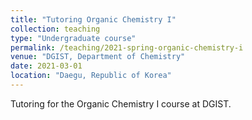 ```yaml
---
title: "Tutoring Organic Chemistry I"
collection: teaching
type: "Undergraduate course"
permalink: /teaching/2021-spring-organic-chemistry-i
venue: "DGIST, Department of Chemistry"
date: 2021-03-01
location: "Daegu, Republic of Korea"
---
```


Tutoring for the Organic Chemistry I course at DGIST.
